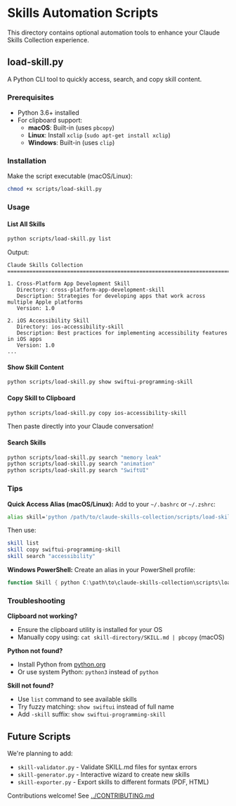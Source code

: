 # Skills Automation Scripts

This directory contains optional automation tools to enhance your Claude Skills Collection experience.

## load-skill.py

A Python CLI tool to quickly access, search, and copy skill content.

### Prerequisites

- Python 3.6+ installed
- For clipboard support:
  - **macOS**: Built-in (uses `pbcopy`)
  - **Linux**: Install `xclip` (`sudo apt-get install xclip`)
  - **Windows**: Built-in (uses `clip`)

### Installation

Make the script executable (macOS/Linux):
```bash
chmod +x scripts/load-skill.py
```

### Usage

#### List All Skills
```bash
python scripts/load-skill.py list
```

Output:
```
Claude Skills Collection
================================================================================

1. Cross-Platform App Development Skill
   Directory: cross-platform-app-development-skill
   Description: Strategies for developing apps that work across multiple Apple platforms
   Version: 1.0

2. iOS Accessibility Skill
   Directory: ios-accessibility-skill
   Description: Best practices for implementing accessibility features in iOS apps
   Version: 1.0
...
```

#### Show Skill Content
```bash
python scripts/load-skill.py show swiftui-programming-skill
```

#### Copy Skill to Clipboard
```bash
python scripts/load-skill.py copy ios-accessibility-skill
```

Then paste directly into your Claude conversation!

#### Search Skills
```bash
python scripts/load-skill.py search "memory leak"
python scripts/load-skill.py search "animation"
python scripts/load-skill.py search "SwiftUI"
```

### Tips

**Quick Access Alias (macOS/Linux):**
Add to your `~/.bashrc` or `~/.zshrc`:
```bash
alias skill='python /path/to/claude-skills-collection/scripts/load-skill.py'
```

Then use:
```bash
skill list
skill copy swiftui-programming-skill
skill search "accessibility"
```

**Windows PowerShell:**
Create an alias in your PowerShell profile:
```powershell
function Skill { python C:\path\to\claude-skills-collection\scripts\load-skill.py $args }
```

### Troubleshooting

**Clipboard not working?**
- Ensure the clipboard utility is installed for your OS
- Manually copy using: `cat skill-directory/SKILL.md | pbcopy` (macOS)

**Python not found?**
- Install Python from [python.org](https://python.org)
- Or use system Python: `python3` instead of `python`

**Skill not found?**
- Use `list` command to see available skills
- Try fuzzy matching: `show swiftui` instead of full name
- Add `-skill` suffix: `show swiftui-programming-skill`

## Future Scripts

We're planning to add:
- `skill-validator.py` - Validate SKILL.md files for syntax errors
- `skill-generator.py` - Interactive wizard to create new skills
- `skill-exporter.py` - Export skills to different formats (PDF, HTML)

Contributions welcome! See [../CONTRIBUTING.md](../CONTRIBUTING.md)
